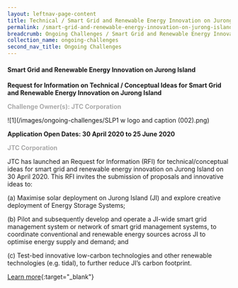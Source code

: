 ```yaml
---
layout: leftnav-page-content
title: Technical / Smart Grid and Renewable Energy Innovation on Jurong Island
permalink: /smart-grid-and-renewable-energy-innovation-on-jurong-island/
breadcrumb: Ongoing Challenges / Smart Grid and Renewable Energy Innovation on Jurong Island
collection_name: ongoing-challenges
second_nav_title: Ongoing Challenges
---
```


#### Smart Grid and Renewable Energy Innovation on Jurong Island

**Request for Information on Technical / Conceptual Ideas for Smart Grid and Renewable Energy Innovation on Jurong Island**<br>

<font color="#a9a9a9"><b>Challenge Owner(s): JTC Corporation </b></font>

![1](/images/ongoing-challenges/SLP1 w logo and caption (002).png)

**Application Open Dates: 30 April 2020 to 25 June 2020**<br>

<font color=" #a9a9a9"><b>JTC Corporation</b></font>

JTC has launched an Request for Information (RFI) for technical/conceptual ideas for smart grid and renewable energy innovation on Jurong Island on 30 April 2020. This RFI invites the submission of proposals and innovative ideas to:

(a)	Maximise solar deployment on Jurong Island (JI) and explore creative deployment of Energy Storage Systems;

(b)	Pilot and subsequently develop and operate a JI-wide smart grid management system or network of smart grid management systems, to coordinate conventional and renewable energy sources across JI to optimise energy supply and demand; and

(c)	Test-bed innovative low-carbon technologies and other renewable technologies (e.g. tidal), to further reduce JI’s carbon footprint.



[Learn more](https://www.gebiz.gov.sg/ptn/opportunity/opportunityDetails.xhtml?code=JTC000ERF20300008){:target="_blank"}
